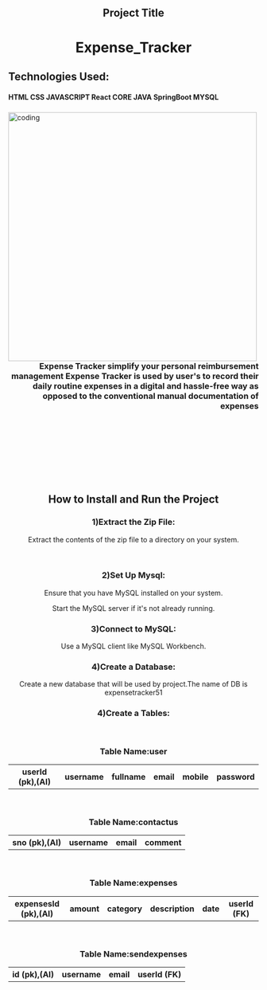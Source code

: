 


<h2 align="center">Project Title</h2>
<h1 align="center">Expense_Tracker</h1>
<h2 align="left">Technologies Used:</h2>
<h4 align="left">HTML CSS JAVASCRIPT React CORE JAVA SpringBoot MYSQL</h4>
<div>
<img align="left" alt="coding" width="500px" height="500px" src="https://cdni.iconscout.com/illustration/premium/thumb/expense-management-4268366-3561009.png">
  
<h3 align="right"><br>
  <br>
  <br>
  <br>
   <br>
  <br>
  <br>
Expense Tracker simplify your personal reimbursement management
Expense Tracker is used by user's to record their daily routine expenses in a digital and hassle-free way as opposed to the conventional manual documentation of expenses</h3>
</div>
  <br>
  <br>
  <br>
    <br>
  <br>
  <br>
<br>

<h2 align="center">How to Install and Run the Project</h2>
<h3 align="center">1)Extract the Zip File:</h3>
<p align="center">Extract the contents of the zip file to a directory on your system.</p>
<br>

<h3 align="center"> 2)Set Up Mysql: </h3>
<p align="center"> Ensure that you have MySQL installed on your system.</p>
<p align="center"> Start the MySQL server if it's not already running.</p>

<h3 align="center"> 3)Connect to MySQL: </h3>
<p align="center"> Use a MySQL client like MySQL Workbench.</p>

<h3 align="center"> 4)Create a Database: </h3>
<p align="center">Create a new database that will be used by project.The name of DB is expensetracker51</p>

<h3 align="center"> 4)Create a Tables: </h3>
<br>
<h3 align="center">Table Name:user </h3>
<table align="center">
  <tr>
  <th>userId (pk),(AI)</th>
    <th>username</th>
    <th>fullname</th>
    <th>email</th>
    <th>mobile</th>
    <th>password</th>
    </tr>
</table>
<br>
<h3 align="center">Table Name:contactus </h3>
<table align="center">
  <tr>
  <th>sno (pk),(AI)</th>
    <th>username</th>
     <th>email</th>
    <th>comment</th>
    </tr>
</table>
<br>
<h3 align="center">Table Name:expenses </h3>
<table align="center">
  <tr>
  <th>expensesId (pk),(AI)</th>
    <th>amount</th>
     <th>category</th>
    <th>description</th>
    <th>date</th>
    <th>userId (FK)</th>
    </tr>
</table>

<br>
<h3 align="center">Table Name:sendexpenses </h3>
<table align="center">
  <tr>
  <th>id (pk),(AI)</th>
    <th>username</th>
     <th>email</th>
      <th>userId (FK)</th>
    </tr>
</table>








